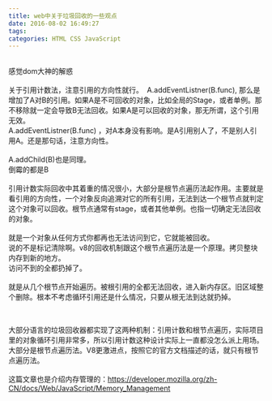 ```yaml
---
title: web中关于垃圾回收的一些观点
date: 2016-08-02 16:49:27
tags: 
categories: HTML CSS JavaScript
---
```


<!--more-->


<div style="top:0px">&#65279;&#65279;</div>
<div>感觉dom大神的解惑</div>
<div><br>
</div>
<div>关于引用计数法，注意引用的方向性就行。&nbsp;&nbsp;A.addEventListner(B.func),&nbsp;那么是增加了A对B的引用。如果A是不可回收的对象，比如全局的Stage，或者单例。那不移除就一定会导致B无法回收。如果A是可以回收的对象，那无所谓，这个引用无效。<br>
A.addEventListner(B.func)&nbsp;，对A本身没有影响。是A引用别人了，不是别人引用A。还是那句话，注意方向性。</div>
<div><br>
</div>
<div>A.addChild(B)也是同理。<br>
倒霉的都是B<br>
<br>
</div>
<div>引用计数实际回收中其着重的情况很小，大部分是根节点遍历法起作用。主要就是看引用的方向性，一个对象反向追溯对它的所有引用，无法到达一个根节点就判定这个对象可以回收。根节点通常有stage，或者其他单例。也指一切确定无法回收的对象。</div>
<div><br>
</div>
<div>
<div>就是一个对象从任何方式你都再也无法访问到它，它就能被回收。<br>
说的不是标记清除啊。v8的回收机制跟这个根节点遍历法是一个原理。拷贝整块内存到新的地方。<br>
访问不到的全都扔掉了。</div>
</div>
<div><br>
</div>
<div>就是从几个根节点开始遍历。被根引用的全都无法回收，进入新内存区。旧区域整个删除。根本不考虑循环引用还是什么情况，只要从根无法到达就扔掉。</div>
<p><br>
</p>
<div>大部分语言的垃圾回收器都实现了这两种机制：引用计数和根节点遍历，实际项目里的对象循环引用非常多，所以引用计数这种设计实际上一直都没怎么派上用场。大部分是根节点遍历法。V8更激进点，按照它的官方文档描述的话，就只有根节点遍历法。</div>
<div><br>
</div>
<div>这篇文章也是介绍内存管理的：<a target="_blank" href="https://developer.mozilla.org/zh-CN/docs/Web/JavaScript/Memory_Management" target="_blank">https://developer.mozilla.org/zh-CN/docs/Web/JavaScript/Memory_Management</a></div>
<div><br>
</div>
<div style="top:17px">&#65279;&#65279;</div>
